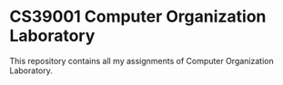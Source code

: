 # CS39001 Computer Organization Laboratory
This repository contains all my assignments of Computer Organization Laboratory.
